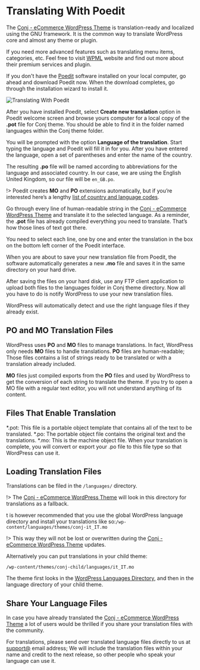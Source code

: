 # Translating With Poedit

The [Conj - eCommerce WordPress Theme](https://themeforest.net/item/conj-ecommerce-wordpress-theme/21935639?ref=mypreview) is translation-ready and localized using the GNU framework. It is the common way to translate WordPress core and almost any theme or plugin.

If you need more advanced features such as translating menu items, categories, etc. Feel free to visit [WPML](https://wpml.org/purchase/purchase-process/) website and find out more about their premium services and plugin.

If you don't have the [Poedit](https://poedit.net/) software installed on your local computer, go ahead and download Poedit now. When the download completes, go through the installation wizard to install it.

![Translating With Poedit](img/translating-with-poedit.png)

After you have installed Poedit, select **Create new translation** option in Poedit welcome screen and browse yours computer for a local copy of the **.pot** file for Conj theme. You should be able to find it in the folder named languages within the Conj theme folder.

You will be prompted with the option **Language of the translation**. Start typing the language and Poedit will fill it in for you. After you have entered the language, open a set of parentheses and enter the name of the country.

The resulting **.po** file will be named according to abbreviations for the language and associated country. In our case, we are using the English United Kingdom, so our file will be ```en_GB.po```.

!> Poedit creates **MO** and **PO** extensions automatically, but if you’re interested here’s a lengthy [list of country and language codes](http://www.fincher.org/Utilities/CountryLanguageList.shtml).

Go through every line of human-readable string in the [Conj - eCommerce WordPress Theme](https://themeforest.net/item/conj-ecommerce-wordpress-theme/21935639?ref=mypreview) and translate it to the selected language. As a reminder, the **.pot** file has already compiled everything you need to translate. That’s how those lines of text got there.

You need to select each line, one by one and enter the translation in the box on the bottom left corner of the Poedit interface.

When you are about to save your new translation file from Poedit, the software automatically generates a new **.mo** file and saves it in the same directory on your hard drive.

After saving the files on your hard disk, use any FTP client application to upload both files to the languages folder in Conj theme directory. Now all you have to do is notify WordPress to use your new translation files.

WordPress will automatically detect and use the right language files if they already exist.

## PO and MO Translation Files

WordPress uses **PO** and **MO** files to manage translations. In fact, WordPress only needs **MO** files to handle translations. **PO** files are human-readable; Those files contains a list of strings ready to be translated or with a translation already included.

**MO** files just compiled exports from the **PO** files and used by WordPress to get the conversion of each string to translate the theme. If you try to open a MO file with a regular text editor, you will not understand anything of its content.

## Files That Enable Translation

*.pot: This file is a portable object template that contains all of the text to be translated.
*.po: The portable object file contains the original text and the translations.
*.mo: This is the machine object file. When your translation is complete, you will convert or export your .po file to this file type so that WordPress can use it.

## Loading Translation Files

Translations can be filed in the ```/languages/``` directory.

!> The [Conj - eCommerce WordPress Theme](https://themeforest.net/item/conj-ecommerce-wordpress-theme/21935639?ref=mypreview) will look in this directory for translations as a fallback.

t is however recommended that you use the global WordPress language directory and install your translations like so:```/wp-content/languages/themes/conj-it_IT.mo```

!> This way they will not be lost or overwritten during the [Conj - eCommerce WordPress Theme](https://themeforest.net/item/conj-ecommerce-wordpress-theme/21935639?ref=mypreview) updates.

Alternatively you can put translations in your child theme:

```/wp-content/themes/conj-child/languages/it_IT.mo```

The theme first looks in the [WordPress Languages Directory](https://developer.wordpress.org/themes/functionality/localization/), and then in the language directory of your child theme.

## Share Your Language Files

In case you have already translated the [Conj - eCommerce WordPress Theme](https://themeforest.net/item/conj-ecommerce-wordpress-theme/21935639?ref=mypreview) a lot of users would be thrilled if you share your translation files with the community.

For translations, please send over translated language files directly to us at [support@](mailto:support@mypreview.one) email address; We will include the translation files within your name and credit to the next release, so other people who speak your language can use it.
